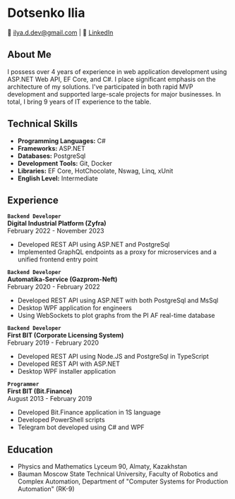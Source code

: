 # Dotsenko Ilia

📧 [ilya.d.dev@gmail.com](mailto:ilya.d.dev@gmail.com) | 🔗 [LinkedIn](https://www.linkedin.com/in/ilia-dotsenko/)

## About Me

I possess over 4 years of experience in web application development using ASP.NET Web API, EF Core, and C#. I place significant emphasis on the architecture of my solutions.  I've participated in both rapid MVP development and supported large-scale projects for major businesses. In total, I bring 9 years of IT experience to the table.

## Technical Skills

- **Programming Languages:** C#
- **Frameworks:** ASP.NET
- **Databases:** PostgreSql
- **Development Tools:** Git, Docker
- **Libraries:** EF Core, HotChocolate, Nswag, Linq, xUnit
- **English Level:** Intermediate

## Experience

**`Backend Developer`**  
**Digital Industrial Platform (Zyfra)**  
February 2022 - November 2023

- Developed REST API using ASP.NET and PostgreSql
- Implemented GraphQL endpoints as a proxy for microservices and a unified frontend entry point

**`Backend Developer`**  
**Automatika-Service (Gazprom-Neft)**  
February 2020 - February 2022

- Developed REST API using ASP.NET with both PostgreSql and MsSql
- Desktop WPF application for engineers
- Using WebSockets to plot graphs from the PI AF real-time database

**`Backend Developer`**  
**First BIT (Corporate Licensing System)**  
February 2019 - February 2020

- Developed REST API using Node.JS and PostgreSql in TypeScript
- Developed REST API with ASP.NET
- Desktop WPF installer application

**`Programmer`**  
**First BIT (Bit.Finance)**  
August 2013 - February 2019

- Developed Bit.Finance application in 1S language
- Developed PowerShell scripts
- Telegram bot developed using C# and WPF

## Education

- Physics and Mathematics Lyceum 90, Almaty, Kazakhstan
- Bauman Moscow State Technical University, Faculty of Robotics and Complex Automation, Department of "Computer Systems for Production Automation" (RK-9)
